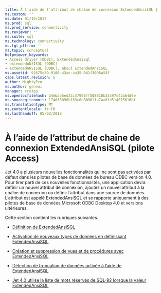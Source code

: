 ```yaml
---
title: À l’aide de l’attribut de chaîne de connexion ExtendedAnsiSQL | Documents Microsoft
ms.custom: ''
ms.date: 01/19/2017
ms.prod: sql
ms.prod_service: connectivity
ms.reviewer: ''
ms.suite: sql
ms.technology: connectivity
ms.tgt_pltfrm: ''
ms.topic: conceptual
helpviewer_keywords:
- Access driver [ODBC], ExtendedAnsiSql
- extendedANSISQL [ODBC]
- extendedANSISQL [ODBC], about ExtendedAnsiSQL
ms.assetid: 92675c30-9100-43ae-aa35-041f3006a54f
caps.latest.revision: 5
author: MightyPen
ms.author: genemi
manager: craigg
ms.openlocfilehash: 34ebab5ed23c57996ff508818b25597c42a64d9e
ms.sourcegitcommit: 1740f3090b168c0e809611a7aa6fd514075616bf
ms.translationtype: MT
ms.contentlocale: fr-FR
ms.lasthandoff: 05/03/2018
---
```

# <a name="using-the-extendedansisql-connection-string-attribute-access-driver"></a>À l’aide de l’attribut de chaîne de connexion ExtendedAnsiSQL (pilote Access)
Jet 4.0 a plusieurs nouvelles fonctionnalités qui ne sont pas activées par défaut dans les pilotes de base de données de bureau ODBC version 4.0. Pour tirer parti de ces nouvelles fonctionnalités, une application devra définir un nouvel attribut de connexion, ajoutez un nouvel attribut à la chaîne de connexion ou définir l’attribut dans une source de données. L’attribut est appelé ExtendedAnsiSQL et se rapporte uniquement à des pilotes de base de données Microsoft ODBC Desktop 4.0 et versions ultérieures.  
  
 Cette section contient les rubriques suivantes.  
  
-   [Définition de ExtendedAnsiSQL](../../odbc/microsoft/setting-extendedansisql.md)  
  
-   [Activation de nouveaux types de données en définissant ExtendedAnsiSQL](../../odbc/microsoft/enabling-new-data-types-by-setting-extendedansisql.md)  
  
-   [Création et suppression de vues et de procédures avec ExtendedAnsiSQL](../../odbc/microsoft/creating-and-dropping-views-and-procedures-using-extendedansisql.md)  
  
-   [Détection de troncation de données activée à l’aide de ExtendedAnsiSQL](../../odbc/microsoft/data-truncation-detection-enabled-using-extendedansisql.md)  
  
-   [Jet 4.0 utilise la liste de mots réservés de SQL-92 lorsque la valeur ExtendedAnsiSQL](../../odbc/microsoft/jet-4-0-uses-sql-92-reserved-words-list-when-extendedansisql-set.md)

